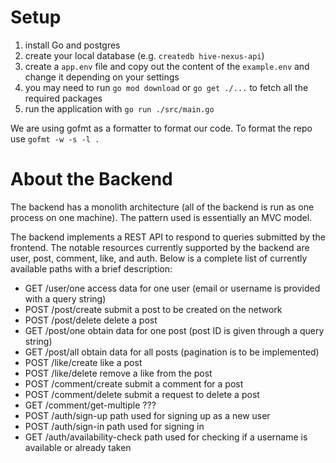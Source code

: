 # Setup

1. install Go and postgres
2. create your local database (e.g. `createdb hive-nexus-api`)
3. create a `app.env` file and copy out the content of the `example.env` and change it depending on your settings
4. you may need to run `go mod download` or `go get ./...` to fetch all the required packages
5. run the application with `go run ./src/main.go`

We are using gofmt as a formatter to format our code. To format the repo use `gofmt -w -s -l .`

# About the Backend

The backend has a monolith architecture (all of the backend is run as one process on one machine). The pattern used is essentially an MVC model.

The backend implements a REST API to respond to queries submitted by the frontend. The notable resources currently supported by the backend are user, post, comment, like, and auth. Below is a complete list of currently available paths with a brief description:

- GET    /user/one                    access data for one user (email or username is provided with a query string)                
- POST   /post/create                 submit a post to be created on the network          
- POST   /post/delete                 delete a post
- GET    /post/one                    obtain data for one post (post ID is given through a query string)
- GET    /post/all                    obtain data for all posts (pagination is to be implemented)
- POST   /like/create                 like a post
- POST   /like/delete                 remove a like from the post
- POST   /comment/create              submit a comment for a post
- POST   /comment/delete              submit a request to delete a post
- GET    /comment/get-multiple        ???
- POST   /auth/sign-up                path used for signing up as a new user
- POST   /auth/sign-in                path used for signing in
- GET    /auth/availability-check     path used for checking if a username is available or already taken
